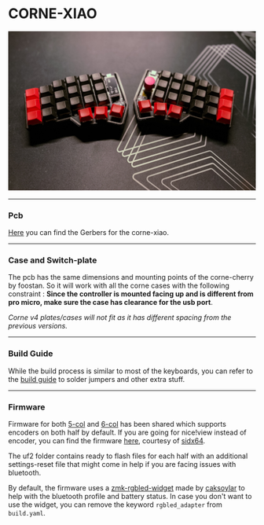 # CORNE-XIAO

![corne-xiao](/rev2/docs/images/rev-2.jpg)

***

### Pcb 

[Here](/rev2/PCB/) you can find the Gerbers for the corne-xiao. 

***

### Case and Switch-plate

The pcb has the same dimensions and mounting points of the corne-cherry by foostan. So it will work with all the corne cases with the following constraint : **Since the controller is mounted facing up and is different from pro micro, make sure the case has clearance for the usb port**.

_Corne v4 plates/cases will not fit as it has different spacing from the previous versions._

***

### Build Guide

While the build process is similar to most of the keyboards, you can refer to the [build guide](/rev2/docs/buildguide.md) to solder jumpers and other extra stuff.

***

### Firmware

Firmware for both [5-col](/rev2/firmware/5-col/) and [6-col](/rev2/firmware/6-col/) has been shared which supports encoders on both half by default. 
If you are going for nice!view instead of encoder, you can find the firmware [here](https://github.com/sidx64/corne-zmk-enc-nview), courtesy of [sidx64](https://github.com/sidx64).

The uf2 folder contains ready to flash files for each half with an additional settings-reset file that might come in help if you are facing issues with bluetooth.

By default, the firmware uses a [zmk-rgbled-widget](https://github.com/caksoylar/zmk-rgbled-widget) made by [caksoylar](https://github.com/caksoylar) to help with the bluetooth profile and battery status. In case you don't want to use the widget, you can remove the keyword `rgbled_adapter` from `build.yaml`.
